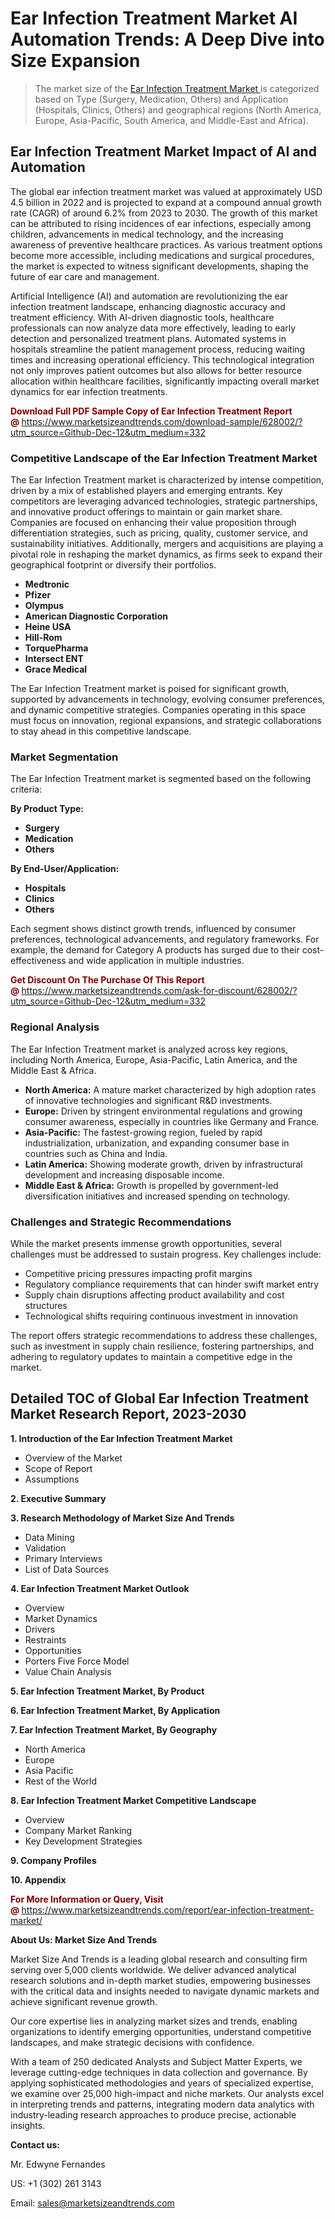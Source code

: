 <H1>Ear Infection Treatment Market AI Automation Trends: A Deep Dive into Size Expansion</H1><blockquote><p>The market size of the <a href="https://www.marketsizeandtrends.com/download-sample/628002/?utm_source=Github-Dec-12&amp;utm_medium=332" target="_blank">Ear Infection Treatment Market </a>is categorized based on Type (Surgery, Medication, Others) and Application (Hospitals, Clinics, Others) and geographical regions (North America, Europe, Asia-Pacific, South America, and Middle-East and Africa).</p></blockquote><p><h2>Ear Infection Treatment Market Impact of AI and Automation</h2><p>The global ear infection treatment market was valued at approximately USD 4.5 billion in 2022 and is projected to expand at a compound annual growth rate (CAGR) of around 6.2% from 2023 to 2030. The growth of this market can be attributed to rising incidences of ear infections, especially among children, advancements in medical technology, and the increasing awareness of preventive healthcare practices. As various treatment options become more accessible, including medications and surgical procedures, the market is expected to witness significant developments, shaping the future of ear care and management.</p><p>Artificial Intelligence (AI) and automation are revolutionizing the ear infection treatment landscape, enhancing diagnostic accuracy and treatment efficiency. With AI-driven diagnostic tools, healthcare professionals can now analyze data more effectively, leading to early detection and personalized treatment plans. Automated systems in hospitals streamline the patient management process, reducing waiting times and increasing operational efficiency. This technological integration not only improves patient outcomes but also allows for better resource allocation within healthcare facilities, significantly impacting overall market dynamics for ear infection treatments.</p></p><p><strong><span style="color: #800000;">Download Full PDF Sample Copy of Ear Infection Treatment Report @</span>&nbsp;</strong><a href="https://www.marketsizeandtrends.com/download-sample/628002/?utm_source=Github-Dec-12&amp;utm_medium=332">https://www.marketsizeandtrends.com/download-sample/628002/?utm_source=Github-Dec-12&amp;utm_medium=332</a></p><h3>Competitive Landscape of the Ear Infection Treatment Market</h3><p>The Ear Infection Treatment market is characterized by intense competition, driven by a mix of established players and emerging entrants. Key competitors are leveraging advanced technologies, strategic partnerships, and innovative product offerings to maintain or gain market share. Companies are focused on enhancing their value proposition through differentiation strategies, such as pricing, quality, customer service, and sustainability initiatives. Additionally, mergers and acquisitions are playing a pivotal role in reshaping the market dynamics, as firms seek to expand their geographical footprint or diversify their portfolios.</p><p><strong><p><ul><li>Medtronic </li><li> Pfizer </li><li> Olympus </li><li> American Diagnostic Corporation </li><li> Heine USA </li><li> Hill-Rom </li><li> TorquePharma </li><li> Intersect ENT </li><li> Grace Medical</p></li></ul></p></strong></p><p>The Ear Infection Treatment market is poised for significant growth, supported by advancements in technology, evolving consumer preferences, and dynamic competitive strategies. Companies operating in this space must focus on innovation, regional expansions, and strategic collaborations to stay ahead in this competitive landscape.</p><h3>Market Segmentation</h3><p>The Ear Infection Treatment market is segmented based on the following criteria:</p><p><strong>By Product Type:</strong></p><p><strong><p><ul><li>Surgery </li><li> Medication </li><li> Others</p></li></ul></p></strong></p><p><strong>By End-User/Application:</strong></p><p><strong><p><ul><li>Hospitals </li><li> Clinics </li><li> Others</p></li></ul></p></strong></p><p>Each segment shows distinct growth trends, influenced by consumer preferences, technological advancements, and regulatory frameworks. For example, the demand for Category A products has surged due to their cost-effectiveness and wide application in multiple industries.</p><p><strong><span style="color: #800000;">Get Discount On The Purchase Of This Report @&nbsp;</span></strong><a href="https://www.marketsizeandtrends.com/ask-for-discount/628002/?utm_source=Github-Dec-12&amp;utm_medium=332">https://www.marketsizeandtrends.com/ask-for-discount/628002/?utm_source=Github-Dec-12&amp;utm_medium=332</a></p><h3>Regional Analysis</h3><p>The Ear Infection Treatment market is analyzed across key regions, including North America, Europe, Asia-Pacific, Latin America, and the Middle East &amp; Africa.</p><ul><li><strong>North America:</strong> A mature market characterized by high adoption rates of innovative technologies and significant R&amp;D investments.</li><li><strong>Europe:</strong> Driven by stringent environmental regulations and growing consumer awareness, especially in countries like Germany and France.</li><li><strong>Asia-Pacific:</strong> The fastest-growing region, fueled by rapid industrialization, urbanization, and expanding consumer base in countries such as China and India.</li><li><strong>Latin America:</strong> Showing moderate growth, driven by infrastructural development and increasing disposable income.</li><li><strong>Middle East &amp; Africa:</strong> Growth is propelled by government-led diversification initiatives and increased spending on technology.</li></ul><h3>Challenges and Strategic Recommendations</h3><p>While the market presents immense growth opportunities, several challenges must be addressed to sustain progress. Key challenges include:</p><ul><li>Competitive pricing pressures impacting profit margins</li><li>Regulatory compliance requirements that can hinder swift market entry</li><li>Supply chain disruptions affecting product availability and cost structures</li><li>Technological shifts requiring continuous investment in innovation</li></ul><p>The report offers strategic recommendations to address these challenges, such as investment in supply chain resilience, fostering partnerships, and adhering to regulatory updates to maintain a competitive edge in the market.</p><h2>Detailed TOC of Global Ear Infection Treatment Market Research Report, 2023-2030</h2><p><strong>1. Introduction of the Ear Infection Treatment Market</strong></p><ul><li>Overview of the Market</li><li>Scope of Report</li><li>Assumptions&nbsp;</li></ul><p><strong>2. Executive Summary</strong></p><p><strong>3. Research Methodology of <strong>Market Size And Trends</strong></strong></p><ul><li>Data Mining</li><li>Validation</li><li>Primary Interviews</li><li>List of Data Sources&nbsp;</li></ul><p><strong>4. Ear Infection Treatment Market Outlook</strong></p><ul><li>Overview</li><li>Market Dynamics</li><li>Drivers</li><li>Restraints</li><li>Opportunities</li><li>Porters Five Force Model</li><li>Value Chain Analysis&nbsp;</li></ul><p><strong>5. Ear Infection Treatment Market, By Product</strong></p><p><strong>6. Ear Infection Treatment Market, By Application</strong></p><p><strong>7. Ear Infection Treatment Market, By Geography</strong></p><ul><li>North America</li><li>Europe</li><li>Asia Pacific</li><li>Rest of the World&nbsp;</li></ul><p><strong>8. Ear Infection Treatment Market Competitive Landscape</strong></p><ul><li>Overview</li><li>Company Market Ranking</li><li>Key Development Strategies&nbsp;</li></ul><p><strong>9. Company Profiles</strong></p><p><strong>10. Appendix</strong></p><p><strong><span style="color: #800000;">For More Information or Query, Visit @&nbsp;</span></strong><a href="https://www.marketsizeandtrends.com/report/ear-infection-treatment-market/">https://www.marketsizeandtrends.com/report/ear-infection-treatment-market/</a></p><p></p><p><strong>About Us:&nbsp;Market Size And Trends</strong></p><p>Market Size And Trends&nbsp;is a leading global research and consulting firm serving over 5,000 clients worldwide. We deliver advanced analytical research solutions and in-depth market studies, empowering businesses with the critical data and insights needed to navigate dynamic markets and achieve significant revenue growth.</p><p>Our core expertise lies in analyzing market sizes and trends, enabling organizations to identify emerging opportunities, understand competitive landscapes, and make strategic decisions with confidence.</p><p>With a team of 250 dedicated Analysts and Subject Matter Experts, we leverage cutting-edge techniques in data collection and governance. By applying sophisticated methodologies and years of specialized expertise, we examine over 25,000 high-impact and niche markets. Our analysts excel in interpreting trends and patterns, integrating modern data analytics with industry-leading research approaches to produce precise, actionable insights.</p><p><strong>Contact us:</strong></p><p>Mr. Edwyne Fernandes</p><p>US: +1 (302) 261 3143</p><p>Email: <a href="mailto:sales@marketsizeandtrends.com">sales@marketsizeandtrends.com</a>&nbsp;</p>

